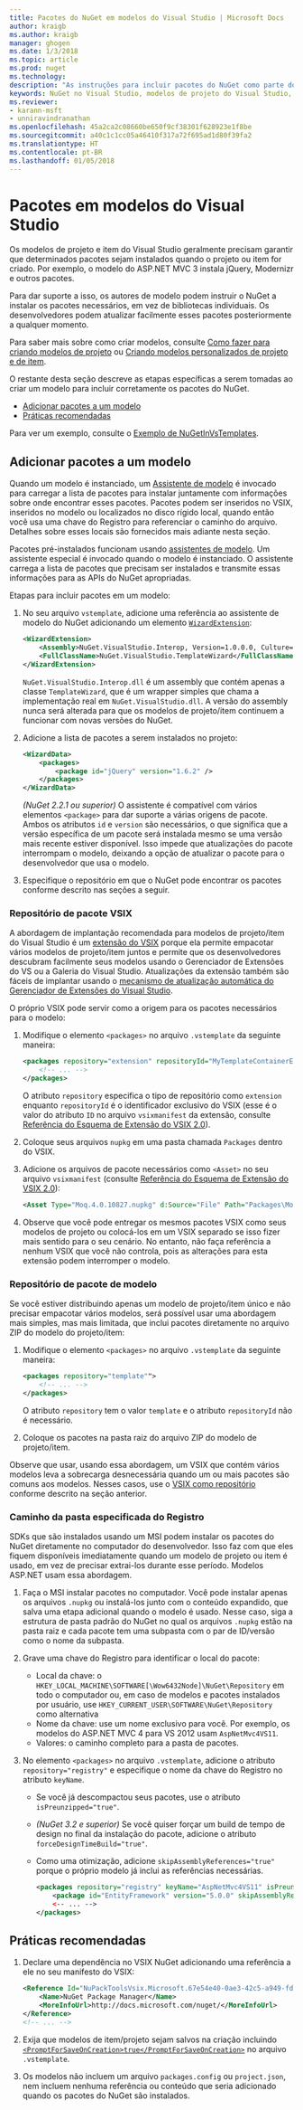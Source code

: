 ```yaml
---
title: Pacotes do NuGet em modelos do Visual Studio | Microsoft Docs
author: kraigb
ms.author: kraigb
manager: ghogen
ms.date: 1/3/2018
ms.topic: article
ms.prod: nuget
ms.technology: 
description: "As instruções para incluir pacotes do NuGet como parte dos modelos de projeto e de item do Visual Studio."
keywords: NuGet no Visual Studio, modelos de projeto do Visual Studio, modelos de item do Visual Studio, pacotes em modelos de projeto, pacotes em modelos de item
ms.reviewer:
- karann-msft
- unniravindranathan
ms.openlocfilehash: 45a2ca2c08660be650f9cf38301f628923e1f8be
ms.sourcegitcommit: a40c1c1cc05a46410f317a72f695ad1d80f39fa2
ms.translationtype: HT
ms.contentlocale: pt-BR
ms.lasthandoff: 01/05/2018
---
```

# <a name="packages-in-visual-studio-templates"></a>Pacotes em modelos do Visual Studio

Os modelos de projeto e item do Visual Studio geralmente precisam garantir que determinados pacotes sejam instalados quando o projeto ou item for criado. Por exemplo, o modelo do ASP.NET MVC 3 instala jQuery, Modernizr e outros pacotes.

Para dar suporte a isso, os autores de modelo podem instruir o NuGet a instalar os pacotes necessários, em vez de bibliotecas individuais. Os desenvolvedores podem atualizar facilmente esses pacotes posteriormente a qualquer momento.

Para saber mais sobre como criar modelos, consulte [Como fazer para criando modelos de projeto](/visualstudio/ide/how-to-create-project-templates) ou [Criando modelos personalizados de projeto e de item](/visualstudio/extensibility/creating-custom-project-and-item-templates).

O restante desta seção descreve as etapas específicas a serem tomadas ao criar um modelo para incluir corretamente os pacotes do NuGet.

- [Adicionar pacotes a um modelo](#adding-packages-to-a-template)
- [Práticas recomendadas](#best-practices)

Para ver um exemplo, consulte o [Exemplo de NuGetInVsTemplates](https://bitbucket.org/marcind/nugetinvstemplates).

## <a name="adding-packages-to-a-template"></a>Adicionar pacotes a um modelo

Quando um modelo é instanciado, um [Assistente de modelo](/visualstudio/extensibility/how-to-use-wizards-with-project-templates) é invocado para carregar a lista de pacotes para instalar juntamente com informações sobre onde encontrar esses pacotes. Pacotes podem ser inseridos no VSIX, inseridos no modelo ou localizados no disco rígido local, quando então você usa uma chave do Registro para referenciar o caminho do arquivo. Detalhes sobre esses locais são fornecidos mais adiante nesta seção.

Pacotes pré-instalados funcionam usando [assistentes de modelo](/visualstudio/extensibility/how-to-use-wizards-with-project-templates). Um assistente especial é invocado quando o modelo é instanciado. O assistente carrega a lista de pacotes que precisam ser instalados e transmite essas informações para as APIs do NuGet apropriadas.

Etapas para incluir pacotes em um modelo:

1. No seu arquivo `vstemplate`, adicione uma referência ao assistente de modelo do NuGet adicionando um elemento [`WizardExtension`](/visualstudio/extensibility/wizardextension-element-visual-studio-templates):

    ```xml
    <WizardExtension>
        <Assembly>NuGet.VisualStudio.Interop, Version=1.0.0.0, Culture=neutral, PublicKeyToken=b03f5f7f11d50a3a</Assembly>
        <FullClassName>NuGet.VisualStudio.TemplateWizard</FullClassName>
    </WizardExtension>
    ```

    `NuGet.VisualStudio.Interop.dll` é um assembly que contém apenas a classe `TemplateWizard`, que é um wrapper simples que chama a implementação real em `NuGet.VisualStudio.dll`. A versão do assembly nunca será alterada para que os modelos de projeto/item continuem a funcionar com novas versões do NuGet.

1. Adicione a lista de pacotes a serem instalados no projeto:

    ```xml
    <WizardData>
        <packages>
            <package id="jQuery" version="1.6.2" />
        </packages>
    </WizardData>
    ```

    *(NuGet 2.2.1 ou superior)*  O assistente é compatível com vários elementos `<package>` para dar suporte a várias origens de pacote. Ambos os atributos `id` e `version` são necessários, o que significa que a versão específica de um pacote será instalada mesmo se uma versão mais recente estiver disponível. Isso impede que atualizações do pacote interrompam o modelo, deixando a opção de atualizar o pacote para o desenvolvedor que usa o modelo.

1. Especifique o repositório em que o NuGet pode encontrar os pacotes conforme descrito nas seções a seguir.

### <a name="vsix-package-repository"></a>Repositório de pacote VSIX

A abordagem de implantação recomendada para modelos de projeto/item do Visual Studio é um [extensão do VSIX](/visualstudio/extensibility/shipping-visual-studio-extensions) porque ela permite empacotar vários modelos de projeto/item juntos e permite que os desenvolvedores descubram facilmente seus modelos usando o Gerenciador de Extensões do VS ou a Galeria do Visual Studio. Atualizações da extensão também são fáceis de implantar usando o [mecanismo de atualização automática do Gerenciador de Extensões do Visual Studio](/visualstudio/extensibility/how-to-update-a-visual-studio-extension).

O próprio VSIX pode servir como a origem para os pacotes necessários para o modelo:

1. Modifique o elemento `<packages>` no arquivo `.vstemplate` da seguinte maneira:

    ```xml
    <packages repository="extension" repositoryId="MyTemplateContainerExtensionId">
        <!-- ... -->
    </packages>
    ```

    O atributo `repository` especifica o tipo de repositório como `extension` enquanto `repositoryId` é o identificador exclusivo do VSIX (esse é o valor do atributo `ID` no arquivo `vsixmanifest` da extensão, consulte [Referência do Esquema de Extensão do VSIX 2.0](/visualstudio/extensibility/vsix-extension-schema-2-0-reference)).

1. Coloque seus arquivos `nupkg` em uma pasta chamada `Packages` dentro do VSIX.

1. Adicione os arquivos de pacote necessários como `<Asset>` no seu arquivo `vsixmanifest` (consulte [Referência do Esquema de Extensão do VSIX 2.0](/visualstudio/extensibility/vsix-extension-schema-2-0-reference)):

    ```xml
    <Asset Type="Moq.4.0.10827.nupkg" d:Source="File" Path="Packages\Moq.4.0.10827.nupkg" d:VsixSubPath="Packages" />
    ```

1. Observe que você pode entregar os mesmos pacotes VSIX como seus modelos de projeto ou colocá-los em um VSIX separado se isso fizer mais sentido para o seu cenário. No entanto, não faça referência a nenhum VSIX que você não controla, pois as alterações para esta extensão podem interromper o modelo.

### <a name="template-package-repository"></a>Repositório de pacote de modelo

Se você estiver distribuindo apenas um modelo de projeto/item único e não precisar empacotar vários modelos, será possível usar uma abordagem mais simples, mas mais limitada, que inclui pacotes diretamente no arquivo ZIP do modelo do projeto/item:

1. Modifique o elemento `<packages>` no arquivo `.vstemplate` da seguinte maneira:

    ```xml
    <packages repository="template"">
        <!-- ... -->
    </packages>
    ```

    O atributo `repository` tem o valor `template` e o atributo `repositoryId` não é necessário.

1. Coloque os pacotes na pasta raiz do arquivo ZIP do modelo de projeto/item.

Observe que usar, usando essa abordagem, um VSIX que contém vários modelos leva a sobrecarga desnecessária quando um ou mais pacotes são comuns aos modelos. Nesses casos, use o [VSIX como repositório](#vsix-package-repository) conforme descrito na seção anterior.

### <a name="registry-specified-folder-path"></a>Caminho da pasta especificada do Registro

SDKs que são instalados usando um MSI podem instalar os pacotes do NuGet diretamente no computador do desenvolvedor. Isso faz com que eles fiquem disponíveis imediatamente quando um modelo de projeto ou item é usado, em vez de precisar extrai-los durante esse período. Modelos ASP.NET usam essa abordagem.

1. Faça o MSI instalar pacotes no computador. Você pode instalar apenas os arquivos `.nupkg` ou instalá-los junto com o conteúdo expandido, que salva uma etapa adicional quando o modelo é usado. Nesse caso, siga a estrutura de pasta padrão do NuGet no qual os arquivos `.nupkg` estão na pasta raiz e cada pacote tem uma subpasta com o par de ID/versão como o nome da subpasta.

1. Grave uma chave do Registro para identificar o local do pacote:

    - Local da chave: o `HKEY_LOCAL_MACHINE\SOFTWARE[\Wow6432Node]\NuGet\Repository` em todo o computador ou, em caso de modelos e pacotes instalados por usuário, use `HKEY_CURRENT_USER\SOFTWARE\NuGet\Repository` como alternativa
    - Nome da chave: use um nome exclusivo para você. Por exemplo, os modelos do ASP.NET MVC 4 para VS 2012 usam `AspNetMvc4VS11`.
    - Valores: o caminho completo para a pasta de pacotes.

1. No elemento `<packages>` no arquivo `.vstemplate`, adicione o atributo `repository="registry"` e especifique o nome da chave do Registro no atributo `keyName`.

    - Se você já descompactou seus pacotes, use o atributo `isPreunzipped="true"`.
    - *(NuGet 3.2 e superior)* Se você quiser forçar um build de tempo de design no final da instalação do pacote, adicione o atributo `forceDesignTimeBuild="true"`.
    - Como uma otimização, adicione `skipAssemblyReferences="true"` porque o próprio modelo já inclui as referências necessárias.

        ```xml
        <packages repository="registry" keyName="AspNetMvc4VS11" isPreunzipped="true">
            <package id="EntityFramework" version="5.0.0" skipAssemblyReferences="true" />
            <-- ... -->
        </packages>
        ```

## <a name="best-practices"></a>Práticas recomendadas

1. Declare uma dependência no VSIX NuGet adicionando uma referência a ele no seu manifesto do VSIX:

    ```xml
    <Reference Id="NuPackToolsVsix.Microsoft.67e54e40-0ae3-42c5-a949-fddf5739e7a5" MinVersion="1.7.30402.9028">
        <Name>NuGet Package Manager</Name>
        <MoreInfoUrl>http://docs.microsoft.com/nuget/</MoreInfoUrl>
    </Reference>
    <!-- ... -->
    ```

1. Exija que modelos de item/projeto sejam salvos na criação incluindo [`<PromptForSaveOnCreation>true</PromptForSaveOnCreation>`](/visualstudio/extensibility/promptforsaveoncreation-element-visual-studio-templates) no arquivo `.vstemplate`.

1. Os modelos não incluem um arquivo `packages.config` ou `project.json`, nem incluem nenhuma referência ou conteúdo que seria adicionado quando os pacotes do NuGet são instalados.
